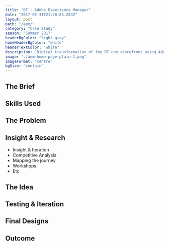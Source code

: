 ```yaml
---
title: "BT - Adobe Experience Manager"
date: "2017-05-31T21:28:03.284Z"
layout: post
path: "/aem/"
category: "Case Study"
season: "Summer 2017"
headerBgColor: "light-gray"
homeHeaderBgColor: "white"
headerTextColor: "white"
description: "Digital transformation of the BT.com storefront using Adobe Experience Manager. A UX led project to build a component library that could facilitate all Broadband, TV and Sports sales journeys."
image: "./aem-home-page-plain-1.png"
imageFormat: "centre"
bgSize: "contain"
---
```


<div class="f4 measure-wide center">

## The Brief


## Skills Used


## The Problem

## Insight & Research
- Insight & Iteration
- Competitive Analysis
- Mapping the journey
- Workshops
- Etc


## The Idea


## Testing & Iteration



## Final Designs


## Outcome
</div>
